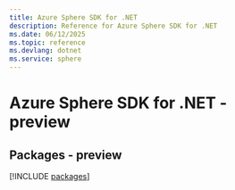 ```yaml
---
title: Azure Sphere SDK for .NET
description: Reference for Azure Sphere SDK for .NET
ms.date: 06/12/2025
ms.topic: reference
ms.devlang: dotnet
ms.service: sphere
---
```

# Azure Sphere SDK for .NET - preview
## Packages - preview
[!INCLUDE [packages](sphere-index.md)]